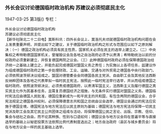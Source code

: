 ### 外长会议讨论德国临时政治机构  苏建议必须彻底民主化

1947-03-25
第3版()
专栏：

    外长会议讨论德国临时政治机构
    苏建议必须彻底民主化
    【新华社陕北二十二日电】莫斯科讯：四外长会议上，莫洛托夫顷就德国临时政治机构问题在会上发表重要声明，并提出如下之建议，关于德国临时政治机构之形式与范围应以如下之原则解决：（一）德国之政治机构必须具有民主性质，国家机关必须在民主的选举上建立之。（二）中央集权之希特勒德国国家机关，曾摧毁议会及各地之自治政府必须予以肃清；希特勒统治以前的分权政府必须重新建立，并恢复德国两院之议会。（三）此种德国临时政府必须在保障德国政治经济统一之基础上建立之，并能负起完成德国对盟国义务之责任；为实施以上各项任务，兹建议作为组成德国临时政府之第一步处理财政、工业、运输、交通与对外贸易之德国各中央行政部门，必须依照波茨顿决议组成之。盟国对德管委会会同德国各民主党派、自由职工会及其他反法西斯反纳粹团体及各地之代表草拟一临时民主宪法，按照此一临时宪法举行选举，并从而组成德国之临时政府。依照波茨顿决议、必须责成德国政府，以肃清军国主义，法西斯主义及履行德国之真实民主化作为其基本任务，且需复员德国经济之措施，与无条件实行德国对盟国之义务。德国临时宪法应由德国人民批准，德国应重新成为一和平民主的共和国，有包含两院的德国议会，合乎宪法规定之德国各州权利，必须保障德意志共和国之总统由议会选举，德国议会通过的宪法应实施于德国全境，德国宪法与地方宪法应以民主原则为基础；德国宪法与地方宪法将保障一切民主党派及职工会及其它民主公共团体之组成与活动，将保障德国公民之言论、出版、宗教、信仰、集会与结社之自由，而不论其种族、性别与口语如何；德国议会与地方议会将在普遍平等与直接选举的基础上以秘密投票方法依照比例代表制度选出之；地方自治政府（县区与城乡委员会）将在与地方议会一样的民主基础上选举。
